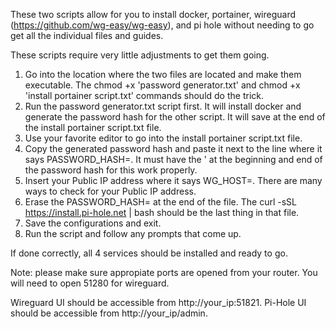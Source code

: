 These two scripts allow for you to install docker, portainer, wireguard (https://github.com/wg-easy/wg-easy), and pi hole without needing to go get all the individual files and guides. 

These scripts require very little adjustments to get them going.

1. Go into the location where the two files are located and make them executable. The chmod +x 'password generator.txt' and chmod +x 'install portainer script.txt' commands should do the trick. 
2. Run the password generator.txt script first. It will install docker and generate the password hash for the other script. It will save at the end of the install portainer script.txt file.
3. Use your favorite editor to go into the install portainer script.txt file.
4. Copy the generated password hash and paste it next to the line where it says PASSWORD_HASH=. It must have the ' at the beginning and end of the password hash for this work properly.
5. Insert your Public IP address where it says WG_HOST=. There are many ways to check for your Public IP address.
6. Erase the PASSWORD_HASH= at the end of the file. The curl -sSL https://install.pi-hole.net | bash should be the last thing in that file.
7. Save the configurations and exit.
8. Run the script and follow any prompts that come up.

If done correctly, all 4 services should be installed and ready to go. 

Note: please make sure appropiate ports are opened from your router. You will need to open 51280 for wireguard. 

Wireguard UI should be accessible from http://your_ip:51821.
Pi-Hole UI should be accessible from http://your_ip/admin.
